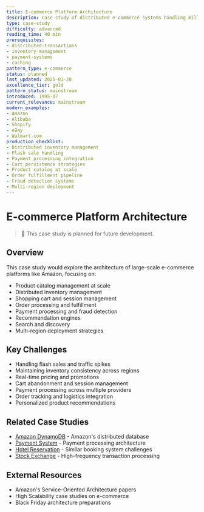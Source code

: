 ```yaml
---
title: E-commerce Platform Architecture
description: Case study of distributed e-commerce systems handling millions of transactions
type: case-study
difficulty: advanced
reading_time: 40 min
prerequisites:
- distributed-transactions
- inventory-management
- payment-systems
- caching
pattern_type: e-commerce
status: planned
last_updated: 2025-01-28
excellence_tier: gold
pattern_status: mainstream
introduced: 1995-07
current_relevance: mainstream
modern_examples:
- Amazon
- Alibaba
- Shopify
- eBay
- Walmart.com
production_checklist:
- Distributed inventory management
- Flash sale handling
- Payment processing integration
- Cart persistence strategies
- Product catalog at scale
- Order fulfillment pipeline
- Fraud detection systems
- Multi-region deployment
---
```


# E-commerce Platform Architecture

> 🚧 This case study is planned for future development.

## Overview
This case study would explore the architecture of large-scale e-commerce platforms like Amazon, focusing on:
- Product catalog management at scale
- Distributed inventory management
- Shopping cart and session management
- Order processing and fulfillment
- Payment processing and fraud detection
- Recommendation engines
- Search and discovery
- Multi-region deployment strategies

## Key Challenges
- Handling flash sales and traffic spikes
- Maintaining inventory consistency across regions
- Real-time pricing and promotions
- Cart abandonment and session management
- Payment processing across multiple providers
- Order tracking and logistics integration
- Personalized product recommendations

## Related Case Studies
- [Amazon DynamoDB](../amazon-dynamo.md) - Amazon's distributed database
- [Payment System](../../../architects-handbook/case-studies/financial-commerce/payment-system.md) - Payment processing architecture
- [Hotel Reservation](../../../architects-handbook/case-studies/financial-commerce/hotel-reservation.md) - Similar booking system challenges
- [Stock Exchange](stock-exchange.md.md) - High-frequency transaction processing

## External Resources
- Amazon's Service-Oriented Architecture papers
- High Scalability case studies on e-commerce
- Black Friday architecture preparations